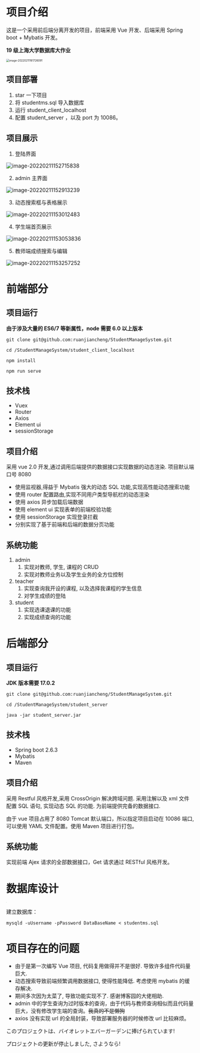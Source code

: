 # 项目介绍

这是一个采用前后端分离开发的项目，前端采用 Vue 开发、后端采用 Spring boot + Mybatis 开发。

**19 级上海大学数据库大作业**

<img src="README.assets/image-20220211161726091.png" alt="image-20220211161726091" style="zoom:50%;" />

## 项目部署

1. star 一下项目
2. 将 studentms.sql 导入数据库
2. 运行 student_client_localhost
4. 配置 student_server ，以及 port 为 10086。
## 项目展示

1. 登陆界面

![image-20220211152715838](README.assets/image-20220211152715838.png)

2. admin 主界面

![image-20220211152913239](README.assets/image-20220211152913239.png)

3. 动态搜索框与表格展示

![image-20220211153012483](README.assets/image-20220211153012483.png)

4. 学生端首页展示

![image-20220211153053836](README.assets/image-20220211153053836.png)

5. 教师端成绩搜索与编辑

![image-20220211153257252](README.assets/image-20220211153257252.png)

# 前端部分

## 项目运行

**由于涉及大量的 ES6/7 等新属性，node 需要 6.0 以上版本**

```shell
git clone git@github.com:ruanjiancheng/StudentManageSystem.git

cd /StudentManageSystem/student_client_localhost

npm install

npm run serve
```

## 技术栈

- Vuex
- Router
- Axios
- Element ui
- sessionStorage

## 项目介绍

采用 vue 2.0 开发,通过调用后端提供的数据接口实现数据的动态渲染. 项目默认端口号 8080

- 使用监视器,得益于 Mybatis 强大的动态 SQL 功能,实现高性能动态搜索功能
- 使用 router 配置路由,实现不同用户类型导航栏的动态渲染
- 使用 axios 异步加载后端数据
- 使用 element ui 实现表单的前端校验功能
- 使用 sessionStorage 实现登录拦截
- 分别实现了基于前端和后端的数据分页功能

## 系统功能

1. admin
   1. 实现对教师, 学生, 课程的 CRUD
   2. 实现对教师业务以及学生业务的全方位控制
2. teacher 
   1. 实现查询我开设的课程, 以及选择我课程的学生信息
   2. 对学生成绩的登陆
3. student
   1. 实现选课退课的功能
   2. 实现成绩查询的功能



# 后端部分

## 项目运行

**JDK 版本需要 17.0.2**
```shell
git clone git@github.com:ruanjiancheng/StudentManageSystem.git

cd /StudentManageSystem/student_server

java -jar student_server.jar

```

## 技术栈

- Spring boot 2.6.3
- Mybatis
- Maven

## 项目介绍

采用 Restful 风格开发,采用 CrossOrigin 解决跨域问题. 采用注解以及 xml 文件配置 SQL 语句, 实现动态 SQL 的功能. 为前端提供完备的数据接口.

由于 vue 项目占用了 8080 Tomcat 默认端口，所以指定项目启动在 10086 端口, 可以使用 YAML 文件配置。使用 Maven 项目进行打包。

## 系统功能

实现前端 Ajex 请求的全部数据接口，Get 请求通过 RESTful 风格开发。



# 数据库设计

<img src="README.assets/image-20220211163057648.png" alt="image-20220211163057648" style="zoom: 1%;" />

建立数据库：

```shell
mysqld -uUsername -pPassword DataBaseName < studentms.sql
```


# 项目存在的问题

- 由于是第一次编写 Vue 项目, 代码复用做得并不是很好. 导致许多组件代码量巨大. 
- 动态搜索导致前端频繁调用数据接口, 使得性能降低. 考虑使用 mybatis 的缓存解决.
- 期间多次因为太菜了, 导致功能实现不了. 感谢博客园的大佬相助. 
- admin 中的学生查询为过时版本的查询，由于代码与教师查询相似而且代码量巨大，没有修改学生端的查询。~~我真的不是懒狗~~
- axios 没有实现 url 的全局封装，导致部署服务器的时候修改 url 比较麻烦。



このプロジェクトは、バイオレットエバーガーデンに捧げられています!

プロジェクトの更新が停止しました, さようなら! 
